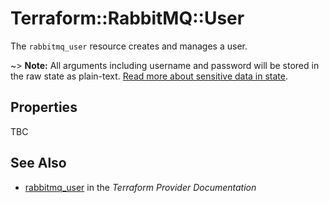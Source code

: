 # Terraform::RabbitMQ::User

The ``rabbitmq_user`` resource creates and manages a user.

~> **Note:** All arguments including username and password will be stored in the raw state as plain-text.
[Read more about sensitive data in state](/docs/state/sensitive-data.html).

## Properties

TBC

## See Also

* [rabbitmq_user](https://www.terraform.io/docs/providers/rabbitmq/r/user.html) in the _Terraform Provider Documentation_